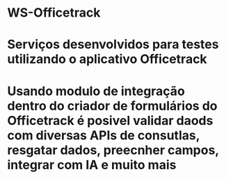 ﻿# WS-Officetrack
# Serviços desenvolvidos para testes utilizando o aplicativo Officetrack
# Usando modulo de integração dentro do criador de formulários do Officetrack é posivel validar daods com diversas APIs de consutlas, resgatar dados, preecnher campos, integrar com IA e muito mais
